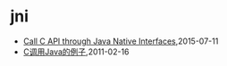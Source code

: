# jni
* [Call C API through Java Native Interfaces](/2015/2015-07-11-call-c-api-through-java-native-interfaces),2015-07-11
* [C调用Java的例子](/2011/2011-02-16-c_invoke_java),2011-02-16
